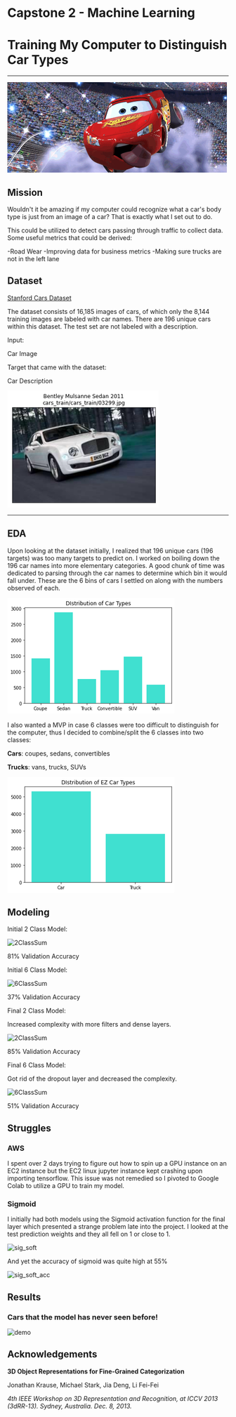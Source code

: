 # Capstone 2 - Machine Learning

# Training My Computer to Distinguish Car Types

-------

![header](./images/header_car.gif)

## Mission

Wouldn't it be amazing if my computer could recognize what a car's body type is just from an image of a car? That is exactly what I set out to do.

This could be utilized to detect cars passing through traffic to collect data. Some useful metrics that could be derived:

-Road Wear
-Improving data for business metrics
-Making sure trucks are not in the left lane

## Dataset

[Stanford Cars Dataset](https://www.kaggle.com/eduardo4jesus/stanford-cars-dataset)

The dataset consists of 16,185 images of cars, of which only the 8,144 training images are labeled with car names. There are 196 unique cars within this dataset. The test set are not labeled with a description. 

Input:

Car Image

Target that came with the dataset: 

Car Description

![sample](./images/data_sample.png)

------

## EDA

Upon looking at the dataset initially, I realized that 196 unique cars (196 targets) was too many targets to predict on. I worked on boiling down the 196 car names into more elementary categories. A good chunk of time was dedicated to parsing through the car names to determine which bin it would fall under. These are the 6 bins of cars I settled on along with the numbers observed of each.

![6class](./images/Car_Type_Distribution.png)

I also wanted a MVP in case 6 classes were too difficult to distinguish for the computer, thus I decided to combine/split the 6 classes into two classes:

**Cars**: coupes, sedans, convertibles 

**Trucks**: vans, trucks, SUVs

![2Class](./images/EZ_Type_Distribution.png)

## Modeling

Initial 2 Class Model:

![2ClassSum]('images/480k281.JPG')

81% Validation Accuracy

Initial 6 Class Model:

![6ClassSum]('images/3_7mil637.JPG')

37% Validation Accuracy

Final 2 Class Model:

Increased complexity with more filters and dense layers.

![2ClassSum]('images/1_4mil285.JPG')

85% Validation Accuracy

Final 6 Class Model:

Got rid of the dropout layer and decreased the complexity.

![6ClassSum]('images/2mil651.JPG')

51% Validation Accuracy

## Struggles

### AWS

I spent over 2 days trying to figure out how to spin up a GPU instance on an EC2 instance but the EC2 linux jupyter instance kept crashing upon importing tensorflow. This issue was not remedied so I pivoted to Google Colab to utilize a GPU to train my model.

### Sigmoid

I initially had both models using the Sigmoid activation function for the final layer which presented a strange problem late into the project. I looked at the test prediction weights and they all fell on 1 or close to 1.

![sig_soft]('images/sig_vs_softmax_output.jpg')

And yet the accuracy of sigmoid was quite high at 55% 

![sig_soft_acc]('images/sig_vs_softmax_acc.jpg')


## Results

### Cars that the model has never seen before!

![demo]('images/Cars_demo.jpg')


## Acknowledgements

**3D Object Representations for Fine-Grained Categorization**

Jonathan Krause, Michael Stark, Jia Deng, Li Fei-Fei

*4th IEEE Workshop on 3D Representation and Recognition, at ICCV 2013 (3dRR-13). Sydney, Australia. Dec. 8, 2013.*

